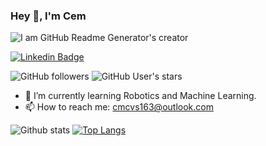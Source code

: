 ### Hey 👋, I'm Cem

![I am GitHub Readme Generator's creator](https://arturssmirnovs.github.io/github-profile-readme-generator/images/banner.png)

[![Linkedin Badge](https://img.shields.io/badge/-c3mcavus-blue?style=flat-square&logo=Linkedin&logoColor=white&link=https://www.linkedin.com/in/c3mcavus/)](https://www.linkedin.com/in/c3mcavus/)

![GitHub followers](https://img.shields.io/github/followers/c3mcavus) ![GitHub User's stars](https://img.shields.io/github/stars/c3mcavus)

- 🌱 I’m currently learning Robotics and Machine Learning. 
- 📫 How to reach me: cmcvs163@outlook.com 

![Github stats](https://github-readme-stats.vercel.app/api?username=c3mcavus&show_icons=true&theme=radical)                          [![Top Langs](https://github-readme-stats.vercel.app/api/top-langs/?username=c3mcavus&show_icons=true&theme=radical)](https://github.com/anuraghazra/github-readme-stats)








